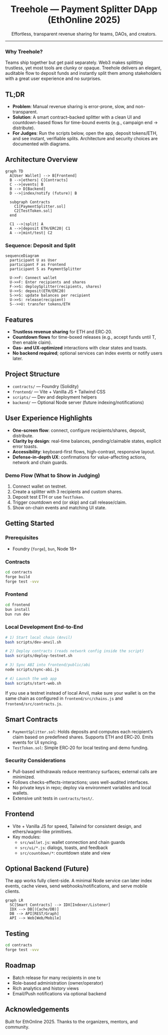 <div align="center">

# Treehole — Payment Splitter DApp (EthOnline 2025)

Effortless, transparent revenue sharing for teams, DAOs, and creators.

</div>

---

### Why Treehole?

Teams ship together but get paid separately. Web3 makes splitting trustless, yet most tools are clunky or opaque. Treehole delivers an elegant, auditable flow to deposit funds and instantly split them among stakeholders with a great user experience and no surprises.

## TL;DR

- **Problem**: Manual revenue sharing is error-prone, slow, and non-transparent.
- **Solution**: A smart contract–backed splitter with a clean UI and countdown-based flows for time-bound events (e.g., campaign end → distribute).
- **For Judges**: Run the scripts below, open the app, deposit tokens/ETH, and see instant, verifiable splits. Architecture and security choices are documented with diagrams.

## Architecture Overview

```mermaid
graph TD
  A[User Wallet] --> B[Frontend]
  B -->|ethers| C[Contracts]
  C -->|events| B
  B --> D[Backend]
  D -->|index/notify (future)| B

  subgraph Contracts
    C1[PaymentSplitter.sol]
    C2[TestToken.sol]
  end

  C1 -->|split| A
  A -->|deposit ETH/ERC20| C1
  A -->|mint/test| C2
```

### Sequence: Deposit and Split

```mermaid
sequenceDiagram
  participant U as User
  participant F as Frontend
  participant S as PaymentSplitter

  U->>F: Connect wallet
  U->>F: Enter recipients and shares
  F->>S: deploySplitter(recipients, shares)
  U->>S: deposit(ETH/ERC20)
  S->>S: update balances per recipient
  U->>S: release(recipient)
  S-->>U: transfer tokens/ETH
```

## Features

- **Trustless revenue sharing** for ETH and ERC‑20.
- **Countdown flows** for time-boxed releases (e.g., accept funds until T, then enable claim).
- **Gas- and UX-optimized** interactions with clear states and toasts.
- **No backend required**; optional services can index events or notify users later.

## Project Structure

- `contracts/` — Foundry (Solidity)
- `frontend/` — Vite + Vanilla JS + Tailwind CSS
- `scripts/` — Dev and deployment helpers
- `backend/` — Optional Node server (future indexing/notifications)

## User Experience Highlights

- **One-screen flow**: connect, configure recipients/shares, deposit, distribute.
- **Clarity by design**: real-time balances, pending/claimable states, explicit error toasts.
- **Accessibility**: keyboard-first flows, high-contrast, responsive layout.
- **Defense-in-depth UX**: confirmations for value-affecting actions, network and chain guards.

### Demo Flow (What to Show in Judging)

1. Connect wallet on testnet.
2. Create a splitter with 3 recipients and custom shares.
3. Deposit test ETH or use `TestToken`.
4. Trigger countdown end (or skip) and call release/claim.
5. Show on-chain events and matching UI state.

## Getting Started

### Prerequisites

- Foundry (`forge`), `bun`, Node 18+

### Contracts

```bash
cd contracts
forge build
forge test -vvv
```

### Frontend

```bash
cd frontend
bun install
bun run dev
```

### Local Development End-to-End

```bash
# 1) Start local chain (Anvil)
bash scripts/dev-anvil.sh

# 2) Deploy contracts (reads network config inside the script)
bash scripts/deploy-testnet.sh

# 3) Sync ABI into frontend/public/abi
node scripts/sync-abi.js

# 4) Launch the web app
bash scripts/start-web.sh
```

If you use a testnet instead of local Anvil, make sure your wallet is on the same chain as configured in `frontend/src/chains.js` and `frontend/src/contracts.js`.

## Smart Contracts

- `PaymentSplitter.sol`: Holds deposits and computes each recipient’s claim based on predefined shares. Supports ETH and ERC‑20. Emits events for UI syncing.
- `TestToken.sol`: Simple ERC‑20 for local testing and demo funding.

### Security Considerations

- Pull-based withdrawals reduce reentrancy surfaces; external calls are minimized.
- Follows checks-effects-interactions; uses well-audited interfaces.
- No private keys in repo; deploy via environment variables and local wallets.
- Extensive unit tests in `contracts/test/`.

## Frontend

- Vite + Vanilla JS for speed, Tailwind for consistent design, and ethers/wagmi-like primitives.
- Key modules:
  - `src/wallet.js`: wallet connection and chain guards
  - `src/ui/*.js`: dialogs, toasts, and feedback
  - `src/countdown/*`: countdown state and view

## Optional Backend (Future)

The app works fully client-side. A minimal Node service can later index events, cache views, send webhooks/notifications, and serve mobile clients.

```mermaid
graph LR
  SC[Smart Contracts] --> IDX[Indexer/Listener]
  IDX --> DB[(Cache/DB)]
  DB --> API[REST/Graph]
  API --> Web[Web/Mobile]
```

## Testing

```bash
cd contracts
forge test -vvv
```

## Roadmap

- Batch release for many recipients in one tx
- Role-based administration (owner/operator)
- Rich analytics and history views
- Email/Push notifications via optional backend

## Acknowledgements

Built for EthOnline 2025. Thanks to the organizers, mentors, and community.
